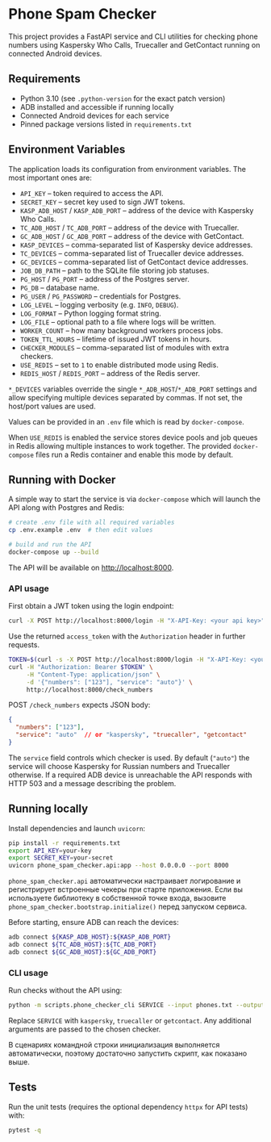 # Phone Spam Checker

This project provides a FastAPI service and CLI utilities for checking phone numbers using
Kaspersky Who Calls, Truecaller and GetContact running on connected Android devices.

## Requirements

- Python 3.10 (see `.python-version` for the exact patch version)
- ADB installed and accessible if running locally
- Connected Android devices for each service
- Pinned package versions listed in `requirements.txt`

## Environment Variables

The application loads its configuration from environment variables. The most important ones are:

- `API_KEY` – token required to access the API.
- `SECRET_KEY` – secret key used to sign JWT tokens.
- `KASP_ADB_HOST` / `KASP_ADB_PORT` – address of the device with Kaspersky Who Calls.
- `TC_ADB_HOST` / `TC_ADB_PORT` – address of the device with Truecaller.
- `GC_ADB_HOST` / `GC_ADB_PORT` – address of the device with GetContact.
- `KASP_DEVICES` – comma-separated list of Kaspersky device addresses.
- `TC_DEVICES` – comma-separated list of Truecaller device addresses.
- `GC_DEVICES` – comma-separated list of GetContact device addresses.
- `JOB_DB_PATH` – path to the SQLite file storing job statuses.
- `PG_HOST` / `PG_PORT` – address of the Postgres server.
- `PG_DB` – database name.
- `PG_USER` / `PG_PASSWORD` – credentials for Postgres.
- `LOG_LEVEL` – logging verbosity (e.g. `INFO`, `DEBUG`).
- `LOG_FORMAT` – Python logging format string.
- `LOG_FILE` – optional path to a file where logs will be written.
- `WORKER_COUNT` – how many background workers process jobs.
- `TOKEN_TTL_HOURS` – lifetime of issued JWT tokens in hours.
- `CHECKER_MODULES` – comma-separated list of modules with extra checkers.
- `USE_REDIS` – set to `1` to enable distributed mode using Redis.
- `REDIS_HOST` / `REDIS_PORT` – address of the Redis server.

`*_DEVICES` variables override the single `*_ADB_HOST`/`*_ADB_PORT` settings and
allow specifying multiple devices separated by commas. If not set, the host/port
values are used.

Values can be provided in an `.env` file which is read by `docker-compose`.

When `USE_REDIS` is enabled the service stores device pools and job queues in
Redis allowing multiple instances to work together.
The provided `docker-compose` files run a Redis container and enable this mode by default.

## Running with Docker

A simple way to start the service is via `docker-compose` which will launch the API along with Postgres and Redis:

```bash
# create .env file with all required variables
cp .env.example .env  # then edit values

# build and run the API
docker-compose up --build
```

The API will be available on <http://localhost:8000>.

### API usage

First obtain a JWT token using the login endpoint:

```bash
curl -X POST http://localhost:8000/login -H "X-API-Key: <your api key>"
```

Use the returned `access_token` with the `Authorization` header in further requests.

```bash
TOKEN=$(curl -s -X POST http://localhost:8000/login -H "X-API-Key: <your api key>" | jq -r .access_token)
curl -H "Authorization: Bearer $TOKEN" \
     -H "Content-Type: application/json" \
     -d '{"numbers": ["123"], "service": "auto"}' \
     http://localhost:8000/check_numbers
```

POST `/check_numbers` expects JSON body:

```json
{
  "numbers": ["123"],
  "service": "auto"  // or "kaspersky", "truecaller", "getcontact"
}
```

The `service` field controls which checker is used. By default (`"auto"`) the
service will choose Kaspersky for Russian numbers and Truecaller otherwise.
If a required ADB device is unreachable the API responds with HTTP 503 and a
message describing the problem.

## Running locally

Install dependencies and launch `uvicorn`:

```bash
pip install -r requirements.txt
export API_KEY=your-key
export SECRET_KEY=your-secret
uvicorn phone_spam_checker.api:app --host 0.0.0.0 --port 8000
```

`phone_spam_checker.api` автоматически настраивает логирование и
регистрирует встроенные чекеры при старте приложения. Если вы
используете библиотеку в собственной точке входа, вызовите
`phone_spam_checker.bootstrap.initialize()` перед запуском сервиса.

Before starting, ensure ADB can reach the devices:

```bash
adb connect ${KASP_ADB_HOST}:${KASP_ADB_PORT}
adb connect ${TC_ADB_HOST}:${TC_ADB_PORT}
adb connect ${GC_ADB_HOST}:${GC_ADB_PORT}
```
### CLI usage

Run checks without the API using:

```bash
python -m scripts.phone_checker_cli SERVICE --input phones.txt --output results.csv --device 127.0.0.1:5555
```

Replace `SERVICE` with `kaspersky`, `truecaller` or `getcontact`. Any additional arguments are passed to the chosen checker.

В сценариях командной строки инициализация выполняется автоматически,
поэтому достаточно запустить скрипт, как показано выше.


## Tests

Run the unit tests (requires the optional dependency `httpx` for API tests) with:

```bash
pytest -q
```
